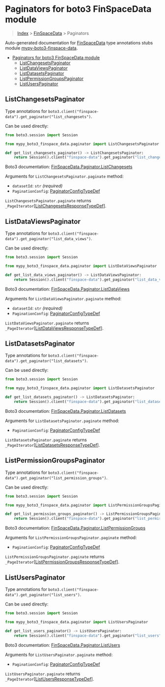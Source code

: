 <a id="paginators-for-boto3-finspacedata-module"></a>

# Paginators for boto3 FinSpaceData module

> [Index](..) > [FinSpaceData](.) > Paginators

Auto-generated documentation for
[FinSpaceData](https://boto3.amazonaws.com/v1/documentation/api/latest/reference/services/finspace-data.html#FinSpaceData)
type annotations stubs module
[mypy-boto3-finspace-data](https://pypi.org/project/mypy-boto3-finspace-data/).

- [Paginators for boto3 FinSpaceData module](#paginators-for-boto3-finspacedata-module)
  - [ListChangesetsPaginator](#listchangesetspaginator)
  - [ListDataViewsPaginator](#listdataviewspaginator)
  - [ListDatasetsPaginator](#listdatasetspaginator)
  - [ListPermissionGroupsPaginator](#listpermissiongroupspaginator)
  - [ListUsersPaginator](#listuserspaginator)

<a id="listchangesetspaginator"></a>

## ListChangesetsPaginator

Type annotations for
`boto3.client("finspace-data").get_paginator("list_changesets")`.

Can be used directly:

```python
from boto3.session import Session

from mypy_boto3_finspace_data.paginator import ListChangesetsPaginator

def get_list_changesets_paginator() -> ListChangesetsPaginator:
    return Session().client("finspace-data").get_paginator("list_changesets")
```

Boto3 documentation:
[FinSpaceData.Paginator.ListChangesets](https://boto3.amazonaws.com/v1/documentation/api/latest/reference/services/finspace-data.html#FinSpaceData.Paginator.ListChangesets)

Arguments for `ListChangesetsPaginator.paginate` method:

- `datasetId`: `str` *(required)*
- `PaginationConfig`:
  [PaginatorConfigTypeDef](./type_defs.md#paginatorconfigtypedef)

`ListChangesetsPaginator.paginate` returns
`_PageIterator`\[[ListChangesetsResponseTypeDef](./type_defs.md#listchangesetsresponsetypedef)\].

<a id="listdataviewspaginator"></a>

## ListDataViewsPaginator

Type annotations for
`boto3.client("finspace-data").get_paginator("list_data_views")`.

Can be used directly:

```python
from boto3.session import Session

from mypy_boto3_finspace_data.paginator import ListDataViewsPaginator

def get_list_data_views_paginator() -> ListDataViewsPaginator:
    return Session().client("finspace-data").get_paginator("list_data_views")
```

Boto3 documentation:
[FinSpaceData.Paginator.ListDataViews](https://boto3.amazonaws.com/v1/documentation/api/latest/reference/services/finspace-data.html#FinSpaceData.Paginator.ListDataViews)

Arguments for `ListDataViewsPaginator.paginate` method:

- `datasetId`: `str` *(required)*
- `PaginationConfig`:
  [PaginatorConfigTypeDef](./type_defs.md#paginatorconfigtypedef)

`ListDataViewsPaginator.paginate` returns
`_PageIterator`\[[ListDataViewsResponseTypeDef](./type_defs.md#listdataviewsresponsetypedef)\].

<a id="listdatasetspaginator"></a>

## ListDatasetsPaginator

Type annotations for
`boto3.client("finspace-data").get_paginator("list_datasets")`.

Can be used directly:

```python
from boto3.session import Session

from mypy_boto3_finspace_data.paginator import ListDatasetsPaginator

def get_list_datasets_paginator() -> ListDatasetsPaginator:
    return Session().client("finspace-data").get_paginator("list_datasets")
```

Boto3 documentation:
[FinSpaceData.Paginator.ListDatasets](https://boto3.amazonaws.com/v1/documentation/api/latest/reference/services/finspace-data.html#FinSpaceData.Paginator.ListDatasets)

Arguments for `ListDatasetsPaginator.paginate` method:

- `PaginationConfig`:
  [PaginatorConfigTypeDef](./type_defs.md#paginatorconfigtypedef)

`ListDatasetsPaginator.paginate` returns
`_PageIterator`\[[ListDatasetsResponseTypeDef](./type_defs.md#listdatasetsresponsetypedef)\].

<a id="listpermissiongroupspaginator"></a>

## ListPermissionGroupsPaginator

Type annotations for
`boto3.client("finspace-data").get_paginator("list_permission_groups")`.

Can be used directly:

```python
from boto3.session import Session

from mypy_boto3_finspace_data.paginator import ListPermissionGroupsPaginator

def get_list_permission_groups_paginator() -> ListPermissionGroupsPaginator:
    return Session().client("finspace-data").get_paginator("list_permission_groups")
```

Boto3 documentation:
[FinSpaceData.Paginator.ListPermissionGroups](https://boto3.amazonaws.com/v1/documentation/api/latest/reference/services/finspace-data.html#FinSpaceData.Paginator.ListPermissionGroups)

Arguments for `ListPermissionGroupsPaginator.paginate` method:

- `PaginationConfig`:
  [PaginatorConfigTypeDef](./type_defs.md#paginatorconfigtypedef)

`ListPermissionGroupsPaginator.paginate` returns
`_PageIterator`\[[ListPermissionGroupsResponseTypeDef](./type_defs.md#listpermissiongroupsresponsetypedef)\].

<a id="listuserspaginator"></a>

## ListUsersPaginator

Type annotations for
`boto3.client("finspace-data").get_paginator("list_users")`.

Can be used directly:

```python
from boto3.session import Session

from mypy_boto3_finspace_data.paginator import ListUsersPaginator

def get_list_users_paginator() -> ListUsersPaginator:
    return Session().client("finspace-data").get_paginator("list_users")
```

Boto3 documentation:
[FinSpaceData.Paginator.ListUsers](https://boto3.amazonaws.com/v1/documentation/api/latest/reference/services/finspace-data.html#FinSpaceData.Paginator.ListUsers)

Arguments for `ListUsersPaginator.paginate` method:

- `PaginationConfig`:
  [PaginatorConfigTypeDef](./type_defs.md#paginatorconfigtypedef)

`ListUsersPaginator.paginate` returns
`_PageIterator`\[[ListUsersResponseTypeDef](./type_defs.md#listusersresponsetypedef)\].
